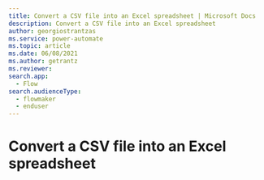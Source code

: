 ```yaml
---
title: Convert a CSV file into an Excel spreadsheet | Microsoft Docs
description: Convert a CSV file into an Excel spreadsheet
author: georgiostrantzas
ms.service: power-automate
ms.topic: article
ms.date: 06/08/2021
ms.author: getrantz
ms.reviewer:
search.app: 
  - Flow
search.audienceType: 
  - flowmaker
  - enduser
---
```


# Convert a CSV file into an Excel spreadsheet
